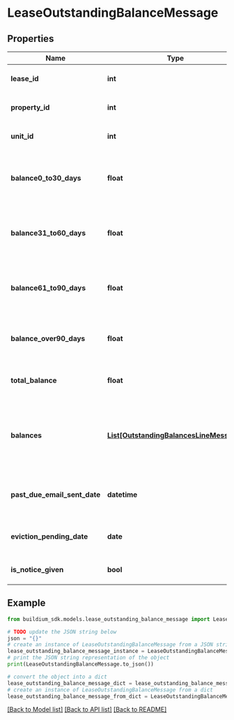 # LeaseOutstandingBalanceMessage


## Properties

Name | Type | Description | Notes
------------ | ------------- | ------------- | -------------
**lease_id** | **int** | Lease unique identifier. | [optional] 
**property_id** | **int** | Property unique identifier. | [optional] 
**unit_id** | **int** | Property unit unique identifier. | [optional] 
**balance0_to30_days** | **float** | Outstanding balance due from within the last 30 days. | [optional] 
**balance31_to60_days** | **float** | Outstanding balance due from within 31 to 60 days ago. | [optional] 
**balance61_to90_days** | **float** | Outstanding balance due from within 61 to 90 days ago. | [optional] 
**balance_over90_days** | **float** | Outstanding balance due from over 90 days ago. | [optional] 
**total_balance** | **float** | Total outstanding balance due. | [optional] 
**balances** | [**List[OutstandingBalancesLineMessage]**](OutstandingBalancesLineMessage.md) | Breakdown of outstanding balance due by general ledger account. | [optional] 
**past_due_email_sent_date** | **datetime** | Date of notification for outstanding balance. | [optional] 
**eviction_pending_date** | **date** | Date of notification for pending eviction. | [optional] 
**is_notice_given** | **bool** | Indicates if notice was sent. | [optional] 

## Example

```python
from buildium_sdk.models.lease_outstanding_balance_message import LeaseOutstandingBalanceMessage

# TODO update the JSON string below
json = "{}"
# create an instance of LeaseOutstandingBalanceMessage from a JSON string
lease_outstanding_balance_message_instance = LeaseOutstandingBalanceMessage.from_json(json)
# print the JSON string representation of the object
print(LeaseOutstandingBalanceMessage.to_json())

# convert the object into a dict
lease_outstanding_balance_message_dict = lease_outstanding_balance_message_instance.to_dict()
# create an instance of LeaseOutstandingBalanceMessage from a dict
lease_outstanding_balance_message_from_dict = LeaseOutstandingBalanceMessage.from_dict(lease_outstanding_balance_message_dict)
```
[[Back to Model list]](../README.md#documentation-for-models) [[Back to API list]](../README.md#documentation-for-api-endpoints) [[Back to README]](../README.md)


